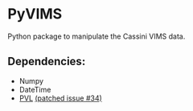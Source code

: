 PyVIMS
=======
Python package to manipulate the Cassini VIMS data.

Dependencies:
--------------
- Numpy
- DateTime
- [PVL](https://github.com/seignovert/pvl) [(patched issue #34)](https://github.com/planetarypy/pvl/pull/34)

